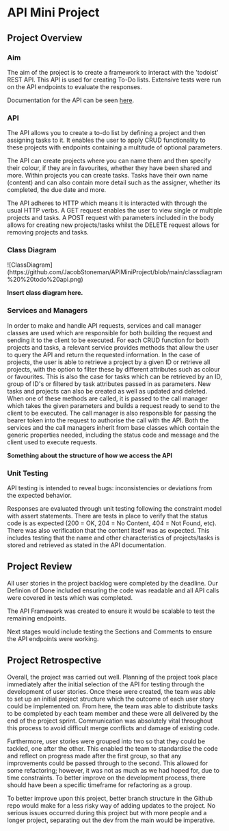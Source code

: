 # API Mini Project



<h2>Project Overview</h2>

<h3>Aim</h3>

The aim of the project is to create a framework to interact with the 'todoist' REST API. This API is used for creating To-Do lists. Extensive tests were run on the API endpoints to evaluate the responses.

Documentation for the API can be seen [here](https://developer.todoist.com/guides/#developing-with-todoist).



<h3>API</h3>

The API allows you to create a to-do list by defining a project and then assigning tasks to it. It enables the user to apply CRUD functionality to these projects with endpoints containing a multitude of optional parameters.
<p> The API can create projects where you can name them and then specify their colour, if they are in favourites, whether they have been shared and more. Within projects you can create tasks. Tasks have their own name (content) and can also contain more detail such as the assigner, whether its completed, the due date and more. </p> 

The API adheres to HTTP which means it is interacted with through the usual HTTP verbs. A GET request enables the user to view single or multiple projects and tasks. A POST request with parameters included in the body allows for creating new projects/tasks whilst the DELETE request allows for removing projects and tasks.

<h3>Class Diagram</h3>
![ClassDiagram](https://github.com/JacobStoneman/APIMiniProject/blob/main/classdiagram%20%20todo%20api.png)

<b>Insert class diagram here.</b>

<h3>Services and Managers</h3>

In order to make and handle API requests, services and call manager classes are used which are responsible for both building the request and sending it to the client to be executed.
For each CRUD function for both projects and tasks, a relevant service provides methods that allow the user to query the API and return the requested information. In the case of projects, the user is able to retrieve a project by a given ID or retrieve all projects, with the option to filter these by different attributes such as colour or favourites. This is also the case for tasks which can be retrieved by an ID, group of ID's or filtered by task attributes passed in as parameters. New tasks and projects can also be created as well as updated and deleted.
When one of these methods are called, it is passed to the call manager which takes the given parameters and builds a request ready to send to the client to be executed. The call manager is also responsible for passing the bearer token into the request to authorise the call with the API.
Both the services and the call managers inherit from base classes which contain the generic properties needed, including the status code and message and the client used to execute requests.

<b>Something about the structure of how we access the API</b>

<h3>Unit Testing</h3>

<p>API testing is intended to reveal bugs: inconsistencies or deviations from the expected behavior.</p>

<p>Responses are evaluated through unit testing following the constraint model with assert statements. There are tests in place to verify that the status code is as expected (200 = OK, 204 = No Content, 404 = Not Found, etc). There was also verification that the content itself was as expected.
This includes testing that the name and other characteristics of projects/tasks is stored and retrieved as stated in the API documentation. </p>


<h2>Project Review</h2>

<p>All user stories in the project backlog were completed by the deadline. Our Definion of Done included ensuring the code was readable and all API calls were covered in tests which was completed. </p>
<p>The API Framework was created to ensure it would be scalable to test the remaining endpoints.</p>
<p>Next stages would include testing the Sections and Comments to ensure the API endpoints were working.</p>

<h2>Project Retrospective</h2>

<p>Overall, the project was carried out well. Planning of the project took place immediately after the initial selection of the API for testing through the development of user stories. Once these were created, the team was able to set up an initial project structure
which the outcome of each user story could be implemented on. From here, the team was able to distribute tasks to be completed by each team member and these were all delivered by the end of the project sprint. Communication was absolutely vital throughout this process to avoid difficult merge conflicts and damage of existing code.
</p>
<p>Furthermore, user stories were grouped into two so that they could be tackled, one after the other. This enabled the team to standardise the code and reflect on progress made after the first group, so that any improvements could be passed through to the second. This allowed for some refactoring; however, it was not as much as we had hoped for, due to time constraints. To better improve on the development process, there should have been a specific timeframe for refactoring as a group.</p>


<p>To better improve upon this project, better branch structure in the Github repo would make for a less risky way of adding updates to the project. No serious issues occurred during this project but with more people and a longer project, separating out the dev from the main would be imperative.</p>
